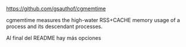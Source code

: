 https://github.com/gsauthof/cgmemtime

cgmemtime measures the high-water RSS+CACHE memory usage of a process and its descendant processes.

Al final del README hay más opciones
